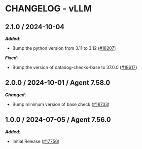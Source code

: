 # CHANGELOG - vLLM

<!-- towncrier release notes start -->

## 2.1.0 / 2024-10-04

***Added***:

* Bump the python version from 3.11 to 3.12 ([#18207](https://github.com/DataDog/integrations-core/pull/18207))

***Fixed***:

* Bump the version of datadog-checks-base to 37.0.0 ([#18617](https://github.com/DataDog/integrations-core/pull/18617))

## 2.0.0 / 2024-10-01 / Agent 7.58.0

***Changed***:

* Bump minimum version of base check ([#18733](https://github.com/DataDog/integrations-core/pull/18733))

## 1.0.0 / 2024-07-05 / Agent 7.56.0

***Added***:

* Initial Release ([#17756](https://github.com/DataDog/integrations-core/pull/17756))
